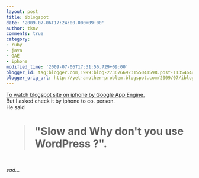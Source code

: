 ```yaml
---
layout: post
title: iblogspot
date: '2009-07-06T17:24:00.000+09:00'
author: tknv
comments: true
category:
- ruby
- java
- GAE
- iphone
modified_time: '2009-07-06T17:31:56.729+09:00'
blogger_id: tag:blogger.com,1999:blog-2736766923155041598.post-1135464428452477710
blogger_orig_url: http://yet-another-problem.blogspot.com/2009/07/iblogspot.html
---
```


<a href="http://github.com/tknv/iblogspot/tree/master">To watch blogspot site on iphone by Google App Engine.</a><br />But I asked check it by iphone to co. person.<br />He said <h1><blockquote>"Slow and Why don't you use WordPress ?".</blockquote></h1><br /><span style="font-style:italic;">sad...</span>
